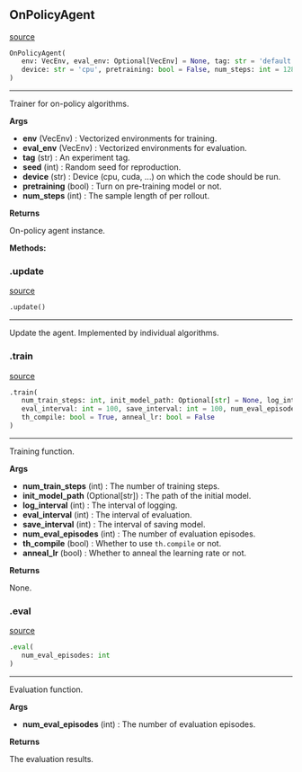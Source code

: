 #


## OnPolicyAgent
[source](https://github.com/RLE-Foundation/rllte/blob/main/rllte/common/prototype/on_policy_agent.py/#L37)
```python 
OnPolicyAgent(
   env: VecEnv, eval_env: Optional[VecEnv] = None, tag: str = 'default', seed: int = 1,
   device: str = 'cpu', pretraining: bool = False, num_steps: int = 128
)
```


---
Trainer for on-policy algorithms.


**Args**

* **env** (VecEnv) : Vectorized environments for training.
* **eval_env** (VecEnv) : Vectorized environments for evaluation.
* **tag** (str) : An experiment tag.
* **seed** (int) : Random seed for reproduction.
* **device** (str) : Device (cpu, cuda, ...) on which the code should be run.
* **pretraining** (bool) : Turn on pre-training model or not.
* **num_steps** (int) : The sample length of per rollout.


**Returns**

On-policy agent instance.


**Methods:**


### .update
[source](https://github.com/RLE-Foundation/rllte/blob/main/rllte/common/prototype/on_policy_agent.py/#L69)
```python
.update()
```

---
Update the agent. Implemented by individual algorithms.

### .train
[source](https://github.com/RLE-Foundation/rllte/blob/main/rllte/common/prototype/on_policy_agent.py/#L73)
```python
.train(
   num_train_steps: int, init_model_path: Optional[str] = None, log_interval: int = 1,
   eval_interval: int = 100, save_interval: int = 100, num_eval_episodes: int = 10,
   th_compile: bool = True, anneal_lr: bool = False
)
```

---
Training function.


**Args**

* **num_train_steps** (int) : The number of training steps.
* **init_model_path** (Optional[str]) : The path of the initial model.
* **log_interval** (int) : The interval of logging.
* **eval_interval** (int) : The interval of evaluation.
* **save_interval** (int) : The interval of saving model.
* **num_eval_episodes** (int) : The number of evaluation episodes.
* **th_compile** (bool) : Whether to use `th.compile` or not.
* **anneal_lr** (bool) : Whether to anneal the learning rate or not.


**Returns**

None.

### .eval
[source](https://github.com/RLE-Foundation/rllte/blob/main/rllte/common/prototype/on_policy_agent.py/#L213)
```python
.eval(
   num_eval_episodes: int
)
```

---
Evaluation function.


**Args**

* **num_eval_episodes** (int) : The number of evaluation episodes.


**Returns**

The evaluation results.
